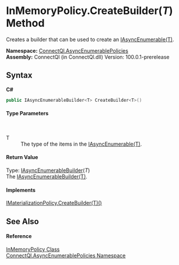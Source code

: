 # InMemoryPolicy.CreateBuilder(*T*) Method 
 

Creates a builder that can be used to create an <a href="T_ConnectQl_AsyncEnumerables_IAsyncEnumerable_1">IAsyncEnumerable(T)</a>.

**Namespace:**&nbsp;<a href="N_ConnectQl_AsyncEnumerablePolicies">ConnectQl.AsyncEnumerablePolicies</a><br />**Assembly:**&nbsp;ConnectQl (in ConnectQl.dll) Version: 100.0.1-prerelease

## Syntax

**C#**<br />
``` C#
public IAsyncEnumerableBuilder<T> CreateBuilder<T>()

```


#### Type Parameters
&nbsp;<dl><dt>T</dt><dd>The type of the items in the <a href="T_ConnectQl_AsyncEnumerables_IAsyncEnumerable_1">IAsyncEnumerable(T)</a>.</dd></dl>

#### Return Value
Type: <a href="T_ConnectQl_AsyncEnumerablePolicies_IAsyncEnumerableBuilder_1">IAsyncEnumerableBuilder</a>(*T*)<br />The <a href="T_ConnectQl_AsyncEnumerablePolicies_IAsyncEnumerableBuilder_1">IAsyncEnumerableBuilder(T)</a>.

#### Implements
<a href="M_ConnectQl_AsyncEnumerablePolicies_IMaterializationPolicy_CreateBuilder__1">IMaterializationPolicy.CreateBuilder(T)()</a><br />

## See Also


#### Reference
<a href="T_ConnectQl_AsyncEnumerablePolicies_InMemoryPolicy">InMemoryPolicy Class</a><br /><a href="N_ConnectQl_AsyncEnumerablePolicies">ConnectQl.AsyncEnumerablePolicies Namespace</a><br />